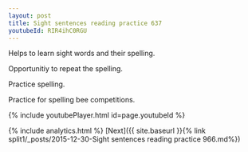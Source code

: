 ```yaml
---
layout: post
title: Sight sentences reading practice 637
youtubeId: RIR4ihC0RGU
---
```

 
 
Helps to learn sight words and their spelling.

Opportunitiy to repeat the spelling. 

Practice spelling. 
 
Practice for spelling bee competitions. 
 
{% include youtubePlayer.html id=page.youtubeId %}
 
 
{% include analytics.html %} 
[Next]({{ site.baseurl }}{% link  split1/_posts/2015-12-30-Sight sentences reading practice 966.md%})
 
